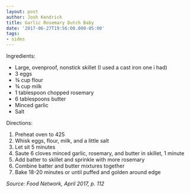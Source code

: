 ```yaml
---
layout: post
author: Josh Kendrick
title: Garlic Rosemary Dutch Baby
date: '2017-06-27T19:56:00.000-05:00'
tags:
- sides
---
```


Ingredients:
* Large, ovenproof, nonstick skillet (I used a cast iron one i had)
* 3 eggs
* ¾ cup flour
* ¾ cup milk
* 1 tablespoon chopped rosemary
* 6 tablespoons butter
* Minced garlic
* Salt

Directions:
1. Preheat oven to 425
2. Whisk eggs, flour, milk, and a little salt
3. Let sit 5 minutes
4. Saute 6 cloves minced garlic, rosemary, and butter in skillet, 1 minute
5. Add batter to skillet and sprinkle with more rosemary
6. Combine batter and butter mixtures together
7. Bake 18-20 minutes or until puffed and golden around edge

*Source: Food Network, April 2017, p. 112*